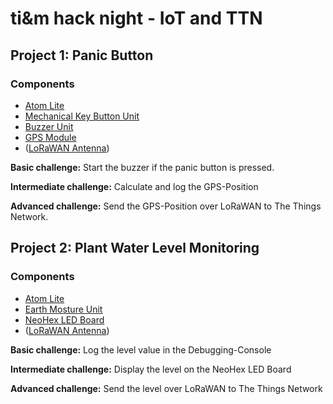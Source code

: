 # ti&m hack night - IoT and TTN

## Project 1: Panic Button

### Components
* [Atom Lite](https://shop.m5stack.com/products/atom-lite-esp32-development-kit?variant=32259605200986)
* [Mechanical Key Button Unit](https://docs.m5stack.com/en/unit/key)
* [Buzzer Unit](https://docs.m5stack.com/en/unit/buzzer)
* [GPS Module](https://docs.m5stack.com/en/unit/gps)
* ([LoRaWAN Antenna](https://shop.m5stack.com/products/lorawan-unit-868mhz-asr6501-with-antenna))

<b>Basic challenge:</b> Start the buzzer if the panic button is pressed.

<b>Intermediate challenge:</b> Calculate and log the GPS-Position

<b>Advanced challenge:</b> Send the GPS-Position over LoRaWAN to The Things Network.


## Project 2: Plant Water Level Monitoring

### Components
* [Atom Lite](https://shop.m5stack.com/products/atom-lite-esp32-development-kit?variant=32259605200986)
* [Earth Mosture Unit](https://shop.m5stack.com/products/earth-sensor-unit)
* [NeoHex LED Board](https://shop.m5stack.com/products/neo-hex-37-rgb-led-board-ws2812)
* ([LoRaWAN Antenna](https://shop.m5stack.com/products/lorawan-unit-868mhz-asr6501-with-antenna))

<b>Basic challenge:</b> Log the level value in the Debugging-Console

<b>Intermediate challenge:</b> Display the level on the NeoHex LED Board

<b>Advanced challenge:</b> Send the level over LoRaWAN to The Things Network
